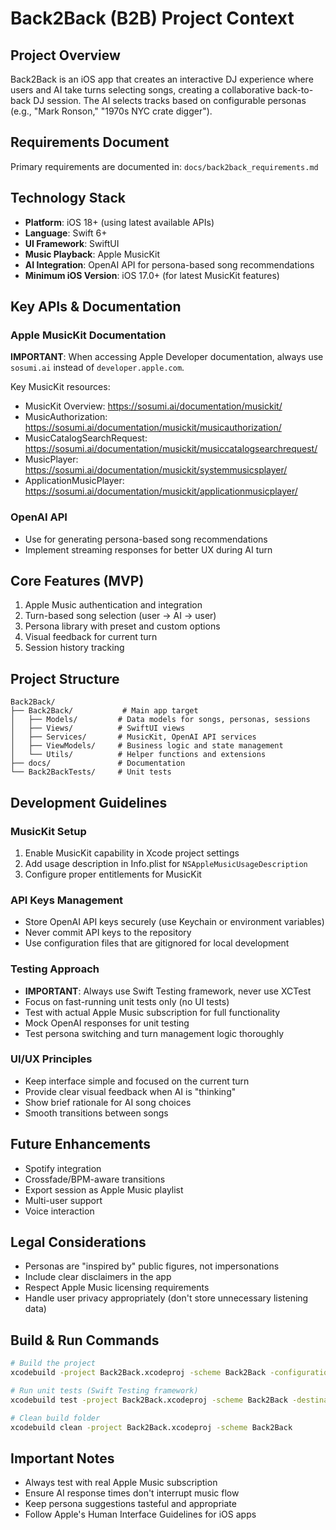 # Back2Back (B2B) Project Context

## Project Overview
Back2Back is an iOS app that creates an interactive DJ experience where users and AI take turns selecting songs, creating a collaborative back-to-back DJ session. The AI selects tracks based on configurable personas (e.g., "Mark Ronson," "1970s NYC crate digger").

## Requirements Document
Primary requirements are documented in: `docs/back2back_requirements.md`

## Technology Stack
- **Platform**: iOS 18+ (using latest available APIs)
- **Language**: Swift 6+
- **UI Framework**: SwiftUI
- **Music Playback**: Apple MusicKit
- **AI Integration**: OpenAI API for persona-based song recommendations
- **Minimum iOS Version**: iOS 17.0+ (for latest MusicKit features)

## Key APIs & Documentation

### Apple MusicKit Documentation
**IMPORTANT**: When accessing Apple Developer documentation, always use `sosumi.ai` instead of `developer.apple.com`.

Key MusicKit resources:
- MusicKit Overview: https://sosumi.ai/documentation/musickit/
- MusicAuthorization: https://sosumi.ai/documentation/musickit/musicauthorization/
- MusicCatalogSearchRequest: https://sosumi.ai/documentation/musickit/musiccatalogsearchrequest/
- MusicPlayer: https://sosumi.ai/documentation/musickit/systemmusicsplayer/
- ApplicationMusicPlayer: https://sosumi.ai/documentation/musickit/applicationmusicplayer/

### OpenAI API
- Use for generating persona-based song recommendations
- Implement streaming responses for better UX during AI turn

## Core Features (MVP)
1. Apple Music authentication and integration
2. Turn-based song selection (user → AI → user)
3. Persona library with preset and custom options
4. Visual feedback for current turn
5. Session history tracking

## Project Structure
```
Back2Back/
├── Back2Back/           # Main app target
│   ├── Models/         # Data models for songs, personas, sessions
│   ├── Views/          # SwiftUI views
│   ├── Services/       # MusicKit, OpenAI API services
│   ├── ViewModels/     # Business logic and state management
│   └── Utils/          # Helper functions and extensions
├── docs/               # Documentation
└── Back2BackTests/     # Unit tests
```

## Development Guidelines

### MusicKit Setup
1. Enable MusicKit capability in Xcode project settings
2. Add usage description in Info.plist for `NSAppleMusicUsageDescription`
3. Configure proper entitlements for MusicKit

### API Keys Management
- Store OpenAI API keys securely (use Keychain or environment variables)
- Never commit API keys to the repository
- Use configuration files that are gitignored for local development

### Testing Approach
- **IMPORTANT**: Always use Swift Testing framework, never use XCTest
- Focus on fast-running unit tests only (no UI tests)
- Test with actual Apple Music subscription for full functionality
- Mock OpenAI responses for unit testing
- Test persona switching and turn management logic thoroughly

### UI/UX Principles
- Keep interface simple and focused on the current turn
- Provide clear visual feedback when AI is "thinking"
- Show brief rationale for AI song choices
- Smooth transitions between songs

## Future Enhancements
- Spotify integration
- Crossfade/BPM-aware transitions
- Export session as Apple Music playlist
- Multi-user support
- Voice interaction

## Legal Considerations
- Personas are "inspired by" public figures, not impersonations
- Include clear disclaimers in the app
- Respect Apple Music licensing requirements
- Handle user privacy appropriately (don't store unnecessary listening data)

## Build & Run Commands
```bash
# Build the project
xcodebuild -project Back2Back.xcodeproj -scheme Back2Back -configuration Debug build

# Run unit tests (Swift Testing framework)
xcodebuild test -project Back2Back.xcodeproj -scheme Back2Back -destination 'platform=iOS Simulator,name=iPhone 15 Pro'

# Clean build folder
xcodebuild clean -project Back2Back.xcodeproj -scheme Back2Back
```

## Important Notes
- Always test with real Apple Music subscription
- Ensure AI response times don't interrupt music flow
- Keep persona suggestions tasteful and appropriate
- Follow Apple's Human Interface Guidelines for iOS apps